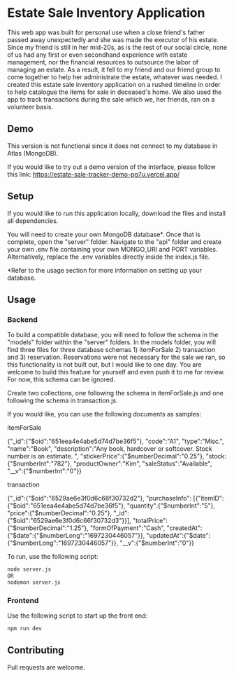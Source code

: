 # Estate Sale Inventory Application

This web app was built for personal use when a close friend's father passed away unexpectedly and she was made the executor of his estate. Since my friend is still in her mid-20s, as is the rest of our social circle, none of us had any first or even secondhand experience with estate management, nor the financial resources to outsource the labor of managing an estate. As a result, it fell to my friend and our friend group to come together to help her administrate the estate, whatever was needed. I created this estate sale inventory application on a rushed timeline in order to help catalogue the items for sale in deceased's home. We also used the app to track transactions during the sale which we, her friends, ran on a volunteer basis. 

## Demo

This version is not functional since it does not connect to my database in Atlas (MongoDB). 

If you would like to try out a demo version of the interface, please follow this link: https://estate-sale-tracker-demo-pg7u.vercel.app/

## Setup

If you would like to run this application locally, download the files and install all dependencies.

You will need to create your own MongoDB database*. Once that is complete, open the "server" folder. Navigate to the "api" folder and create your own .env file containing your own MONGO_URI and PORT variables. Alternatively, replace the .env variables directly inside the index.js file. 

*Refer to the usage section for more information on setting up your database.

## Usage

### Backend

To build a compatible database, you will need to follow the schema in the "models" folder within the "server" folders. In the models folder, you will find three files for three database schemas 1) itemForSale 2) transaction and 3) reservation. Reservations were not necessary for the sale we ran, so this functionality is not built out, but I would like to one day. You are welcome to build this feature for yourself and even push it to me for review. For now, this schema can be ignored.

Create two collections, one following the schema in itemForSale.js and one following the schema in transaction.js.

If you would like, you can use the following documents as samples:

itemForSale

{"_id":{"$oid":"651eea4e4abe5d74d7be36f5"},
"code":"A1",
"type":"Misc.",
"name":"Book",
"description":"Any book, hardcover or softcover. Stock number is an estimate. ",
"stickerPrice":{"$numberDecimal":"0.25"},
"stock: {"$numberInt":"782"},
"productOwner":"Kim",
"saleStatus":"Available",
"__v":{"$numberInt":"0"}}

transaction

{"_id":{"$oid":"6529ae6e3f0d6c66f30732d2"},
"purchaseInfo":
[{"itemID":{"$oid":"651eea4e4abe5d74d7be36f5"},
"quantity":{"$numberInt":"5"},
"price":{"$numberDecimal":"0.25"},
"_id":{"$oid":"6529ae6e3f0d6c66f30732d3"}}],
"totalPrice":{"$numberDecimal":"1.25"},
"formOfPayment":"Cash",
"createdAt":{"$date":{"$numberLong":"1697230446057"}},
"updatedAt":{"$date":{"$numberLong":"1697230446057"}},
"__v":{"$numberInt":"0"}}

To run, use the following script:

```bash
node server.js
OR
nodemon server.js
```

### Frontend 

Use the following script to start up the front end:

```bash
npm run dev
```


## Contributing

Pull requests are welcome.